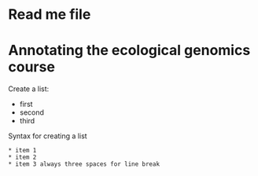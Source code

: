 # Read me file

# Annotating the ecological genomics course

Create a list:   
* first   
* second   
* third   

Syntax for creating a list   

```
* item 1   
* item 2   
* item 3 always three spaces for line break   
```
